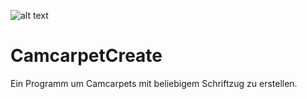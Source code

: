 ![alt text](https://github.com/[MrGameSucht]/[CamcarpetCreate]/blob/[main]/CamcarpetCreateLogo.png?raw=true)
# CamcarpetCreate
Ein Programm um Camcarpets mit beliebigem Schriftzug zu erstellen.
